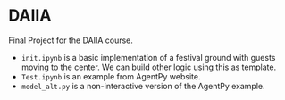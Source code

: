 # DAIIA

Final Project for the DAIIA course.

- `init.ipynb` is a basic implementation of a festival ground with guests moving to the center. We can build other logic using this as template.
- `Test.ipynb` is an example from AgentPy website. 
- `model_alt.py` is a non-interactive version of the AgentPy example.
